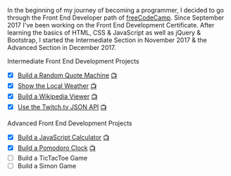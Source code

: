 In the beginning of my journey of becoming a programmer, I decided to go through the Front End Developer path of [freeCodeCamp](www.freecodecamp.org). Since September 2017 I've been working on the Front End Development Certificate. After learning the basics of HTML, CSS & JavaScript as well as jQuery & Bootstrap, I started the Intermediate Section in November 2017 & the Advanced Section in December 2017.

Intermediate Front End Development Projects

- [x] [Build a Random Quote Machine](https://github.com/Miffili/freeCodeCamp/tree/master/FED-randomquotemachine "project") [:tv:](https://miffili.github.io/freeCodeCamp/FED-randomquotemachine "live preview")  
- [x] [Show the Local Weather](https://github.com/Miffili/freeCodeCamp/tree/master/FED-weatherapp "project") [:tv:](https://miffili.github.io/freeCodeCamp/FED-weatherapp "live preview")  
- [x] [Build a Wikipedia Viewer](https://github.com/Miffili/freeCodeCamp/tree/master/FED-wikipediaviewer "project") [:tv:](https://miffili.github.io/freeCodeCamp/FED-wikipediaviewer "live preview")  
- [x] [Use the Twitch.tv JSON API](https://github.com/Miffili/freeCodeCamp/tree/master/FED-twitchAPIproject "project") [:tv:](https://miffili.github.io/freeCodeCamp/FED-twitchAPIproject "live preview")

Advanced Front End Development Projects

- [x] [Build a JavaScript Calculator](https://github.com/Miffili/freeCodeCamp/tree/master/FED-JScalculator "project") [:tv:](https://miffili.github.io/freeCodeCamp/FED-JScalculator "live preview")
- [x] [Build a Pomodoro Clock](https://github.com/Miffili/freeCodeCamp/tree/master/FED-pomodoroclock "project") [:tv:](https://miffili.github.io/freeCodeCamp/FED-pomodoroclock "live preview")  
- [ ] Build a TicTacToe Game  
- [ ] Build a Simon Game
